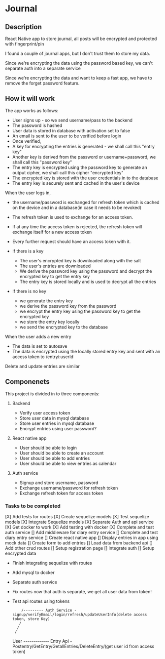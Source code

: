 # Journal

## Description

React Native app to store journal, all posts will be encrypted and protected with fingerprint/pin

I found a couple of journal apps, but I don't trust them to store my data.

Since we're encrypting the data using the password based key, we can't separate auth into a separate service

Since we're encrypting the data and want to keep a fast app, we have to remove the forget password feature.

## How it will work

The app works as follows:

-   User signs up - so we send username/pass to the backend
-   The password is hashed
-   User data is stored in database with activation set to false
-   An email is sent to the user to be verified before login
-   Once verified,
-   A key for encrypting the entries is generated - we shall call this "entry key"
-   Another key is derived from the password or username+password, we shall call this "password key"
-   The entry key is encrypted using the password key to generate an output cipher, we shall call this cipher "encrypted key"
-   The encrypted key is stored with the user credentials in to the database
-   The entry key is securely sent and cached in the user's device

When the user logs in,

-   the username/password is exchanged for refresh token which is cached on the device and in a database(in case it needs to be revoked)
-   The refresh token is used to exchange for an access token.
-   If at any time the access token is rejected, the refresh token will exchange itself for a new access token
-   Every further request should have an access token with it.

-   If there is a key
    -   The user's encrypted key is downloaded along with the salt
    -   The user's entries are downloaded
    -   We derive the password key using the password and decrypt the encrypted key to get the entry key
    -   The entry key is stored locally and is used to decrypt all the entries
-   If there is no key
    -   we generate the entry key
    -   we derive the password key from the password
    -   we encrypt the entry key using the password key to get the encrypted key
    -   we store the entry key locally
    -   we send the encrypted key to the database

When the user adds a new entry

-   The data is set to autosave
-   The data is encrypted using the locally stored entry key and sent with an access token to /entry/:userId

Delete and update entries are similar

## Componenets

This project is divided in to three components:

1. Backend
    - Verify user access token
    - Store user data in mysql database
    - Store user entries in mysql database
    - Encrypt entries using user password?
2. React native app

    - User should be able to login
    - User should be able to create an account
    - User should be able to add entries
    - User should be able to view entries as calendar

3. Auth service
    - Signup and store username, password
    - Exchange username/password for refresh token
    - Exchange refresh token for access token

### Tasks to be completed

[X] Add tests for routes
[X] Create sequelize models
[X] Test sequelize models
[X] Integrate Sequelize models
[X] Separate Auth and api service
[X] Get docker to work
[X] Add testing with docker
[X] Complete and test auth service
[] Add middleware for diary entry service
[] Complete and test diary entry service
[] Create react native app
[] Display entries in app using mock data
[] Create form to add entries
[] Load data from backend api
[] Add other crud routes
[] Setup registration page
[] Integrate auth
[] Setup encrypted data

-   Finish integrating sequelize with routes
-   Add mysql to docker
-   Separate auth service
-   Fix routes now that auth is separate, we get all user data from token!
-   Test api routes using tokens

            /--------- Auth Service - signup/verifyEmail/login/refresh/updateUserInfo(delete access token, store Key)
           /
          /
         /

    User ------------- Entry Api - Postentry/GetEntry/GetallEntries/DeleteEntry/(get user id from access token)
